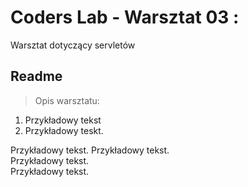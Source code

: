 # Coders Lab - Warsztat 03 :
Warsztat dotyczący servletów
## Readme
> Opis warsztatu:

1. Przykładowy tekst
2. Przykładowy teskt.


Przykładowy tekst.
Przykładowy tekst.\
Przykładowy tekst.\
Przykładowy tekst.


